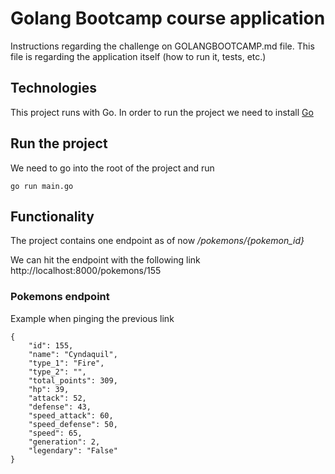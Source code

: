 # Golang Bootcamp course application

Instructions regarding the challenge on GOLANGBOOTCAMP.md file. This file is regarding the application itself (how to run it, tests, etc.)

## Technologies

This project runs with Go. In order to run the project we need to install [Go](https://golang.org/doc/install)

## Run the project

We need to go into the root of the project and run

    go run main.go

## Functionality

The project contains one endpoint as of now _/pokemons/{pokemon_id}_

We can hit the endpoint with the following link http://localhost:8000/pokemons/155

### Pokemons endpoint

Example when pinging the previous link

    {
        "id": 155,
        "name": "Cyndaquil",
        "type_1": "Fire",
        "type_2": "",
        "total_points": 309,
        "hp": 39,
        "attack": 52,
        "defense": 43,
        "speed_attack": 60,
        "speed_defense": 50,
        "speed": 65,
        "generation": 2,
        "legendary": "False"
    }
